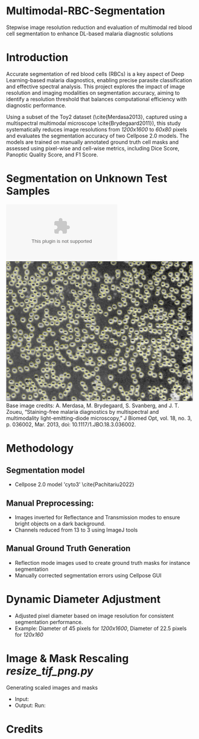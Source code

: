 # Multimodal-RBC-Segmentation
Stepwise image resolution reduction and evaluation of multimodal red blood cell segmentation to enhance DL-based malaria diagnostic solutions

# Introduction
Accurate segmentation of red blood cells (RBCs) is a key aspect of Deep Learning-based malaria diagnostics, enabling precise parasite classification and effective spectral analysis. This project explores the impact of image resolution and imaging modalities on segmentation accuracy, aiming to identify a resolution threshold that balances computational efficiency with diagnostic performance.

Using a subset of the Toy2 dataset (\cite{Merdasa2013}, captured using a multispectral multimodal microscope \cite{Brydegaard2011}), this study systematically reduces image resolutions from *1200x1600* to *60x80* pixels and evaluates the segmentation accuracy of two Cellpose 2.0 models. The models are trained on manually annotated ground truth cell masks and assessed using pixel-wise and cell-wise metrics, including Dice Score, Panoptic Quality Score, and F1 Score.

# Segmentation on Unknown Test Samples
![T07_Sample1_R - Factor 0.7](images/test_result_0_9.eps)
![T07_Sample1_R - Factor 0.2](images/test_result_0_2.png)
Base image credits: A. Merdasa, M. Brydegaard, S. Svanberg, and J. T. Zoueu, “Staining-free malaria diagnostics by multispectral and multimodality light-emitting-diode microscopy,” J Biomed Opt, vol. 18, no. 3, p. 036002, Mar. 2013, doi: 10.1117/1.JBO.18.3.036002.




# Methodology
## Segmentation model
- Cellpose 2.0 model 'cyto3' \cite{Pachitariu2022}
## Manual Preprocessing:
- Images inverted for Reflectance and Transmission modes to ensure bright objects on a dark background.
- Channels reduced from 13 to 3 using ImageJ tools
## Manual Ground Truth Generation
- Reflection mode images used to create ground truth masks for instance segmentation
- Manually corrected segmentation errors using Cellpose GUI

# Dynamic Diameter Adjustment
- Adjusted pixel diameter based on image resolution for consistent segmentation performance.
- Example: Diameter of 45 pixels for *1200x1600*, Diameter of 22.5 pixels for *120x160*

# Image & Mask Rescaling *resize_tif_png.py*
Generating scaled images and masks
- Input:
- Output:
  Run: 
# Credits
